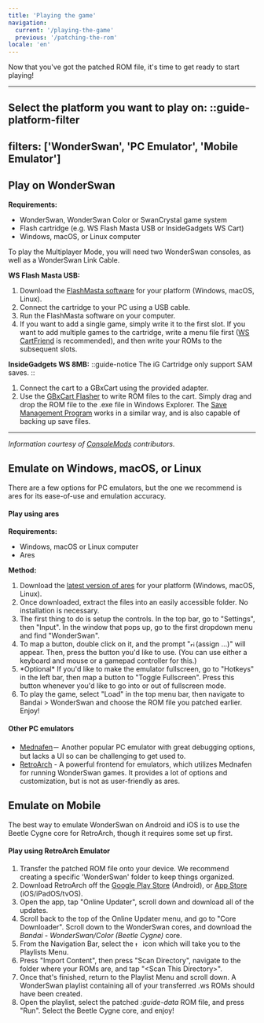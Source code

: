 ```yaml
---
title: 'Playing the game'
navigation:
  current: '/playing-the-game'
  previous: '/patching-the-rom'
locale: 'en'
---
```


Now that you've got the patched ROM file, it's time to get ready to start playing!

---

**Select the platform you want to play on:**
::guide-platform-filter
---
filters: ['WonderSwan', 'PC Emulator', 'Mobile Emulator']
---

<div class="platform-filtered platform-wonderswan">

## Play on WonderSwan
**Requirements:**
* WonderSwan, WonderSwan Color or SwanCrystal game system
* Flash cartridge (e.g. WS Flash Masta USB or InsideGadgets WS Cart)
* Windows, macOS, or Linux computer

To play the Multiplayer Mode, you will need two WonderSwan consoles, as well as a WonderSwan Link Cable.

**WS Flash Masta USB:**
1. Download the [FlashMasta software](https://www.flashmasta.com/software-downloads/) for your platform (Windows, macOS, Linux).
1. Connect the cartridge to your PC using a USB cable.
2. Run the FlashMasta software on your computer.
3. If you want to add a single game, simply write it to the first slot. If you want to add multiple games to the cartridge, write a menu file first ([WS CartFriend](https://github.com/WonderfulToolchain/ws-cartfriend/releases/tag/v0.1.4) is recommended), and then write your ROMs to the subsequent slots.

**InsideGadgets WS 8MB:**
::guide-notice
The iG Cartridge only support SAM saves.
::

1. Connect the cart to a GBxCart using the provided adapter.
2. Use the [GBxCart Flasher](https://shop.insidegadgets.com/wp-content/uploads/2022/12/GBxCart_RW_Wonderswan_8MB_Flasher_v1.0.zip) to write ROM files to the cart. Simply drag and drop the ROM file to the .exe file in Windows Explorer. The [Save Management Program](https://shop.insidegadgets.com/wp-content/uploads/2022/12/GBxCart_RW_Wonderswan_Save_Management_v1.1.zip) works in a similar way, and is also capable of backing up save files.

---
*Information courtesy of [ConsoleMods](https://consolemods.org/wiki/WonderSwan:Playing_Game_Backups) contributors.*

</div>
<div class="platform-filtered platform-pc_emulator">

## Emulate on Windows, macOS, or Linux
There are a few options for PC emulators, but the one we recommend is ares for its ease-of-use and emulation accuracy.

#### Play using ares
**Requirements:**
* Windows, macOS or Linux computer
* Ares

**Method:**
1. Download the [latest version of ares](https://ares-emu.net/download) for your platform (Windows, macOS, Linux). 
2. Once downloaded, extract the files into an easily accessible folder. No installation is necessary.
3. The first thing to do is setup the controls. In the top bar, go to "Settings", then "Input". In the window that pops up, go to the first dropdown menu and find "WonderSwan". 
4. To map a button, double click on it, and the prompt "<img src="https://raw.githubusercontent.com/FortAwesome/Font-Awesome/6.x/svgs/solid/right-long.svg" alt="right arrow" width="11" height="11">(assign ...)" will appear. Then, press the button you'd like to use. (You can use either a keyboard and mouse or a gamepad controller for this.)
5. \*Optional\* If you'd like to make the emulator fullscreen, go to "Hotkeys" in the left bar, then map a button to "Toggle Fullscreen". Press this button whenever you'd like to go into or out of fullscreen mode.
6. To play the game, select "Load" in the top menu bar, then navigate to Bandai > WonderSwan and choose the ROM file you patched earlier. Enjoy!


#### Other PC emulators
* [Mednafen](https://mednafen.github.io/releases/)－ Another popular PC emulator with great debugging options, but lacks a UI so can be challenging to get used to.
* [RetroArch](https://www.retroarch.com/?page=platforms) - A powerful frontend for emulators, which utilizes Mednafen for running WonderSwan games. It provides a lot of options and customization, but is not as user-friendly as ares.

</div>

<div class="platform-filtered platform-mobile_emulator">

## Emulate on Mobile

The best way to emulate WonderSwan on Android and iOS is to use the Beetle Cygne core for RetroArch, though it requires some set up first.

#### Play using RetroArch Emulator

1. Transfer the patched ROM file onto your device. We recommend creating a specific 'WonderSwan' folder to keep things organized.
2. Download RetroArch off the [Google Play Store](https://play.google.com/store/apps/details?id=com.retroarch) (Android), or [App Store](https://apps.apple.com/gb/app/retroarch/id6499539433) (iOS/iPadOS/tvOS).
3. Open the app, tap "Online Updater", scroll down and download all of the updates.
4. Scroll back to the top of the Online Updater menu, and go to "Core Downloader". Scroll down to the WonderSwan cores, and download the *Bandai - WonderSwan/Color (Beetle Cygne)* core.
5. From the Navigation Bar, select the <img src="https://raw.githubusercontent.com/FortAwesome/Font-Awesome/6.x/svgs/solid/list.svg" alt="three lines" width="11" height="11"> icon which will take you to the Playlists Menu. 
6. Press "Import Content", then press "Scan Directory", navigate to the folder where your ROMs are, and tap "\<Scan This Directory\>".
7. Once that's finished, return to the Playlist Menu and scroll down. A WonderSwan playlist containing all of your transferred .ws ROMs should have been created.
8. Open the playlist, select the patched *:guide-data* ROM file, and press "Run". Select the Beetle Cygne core, and enjoy!

</div>